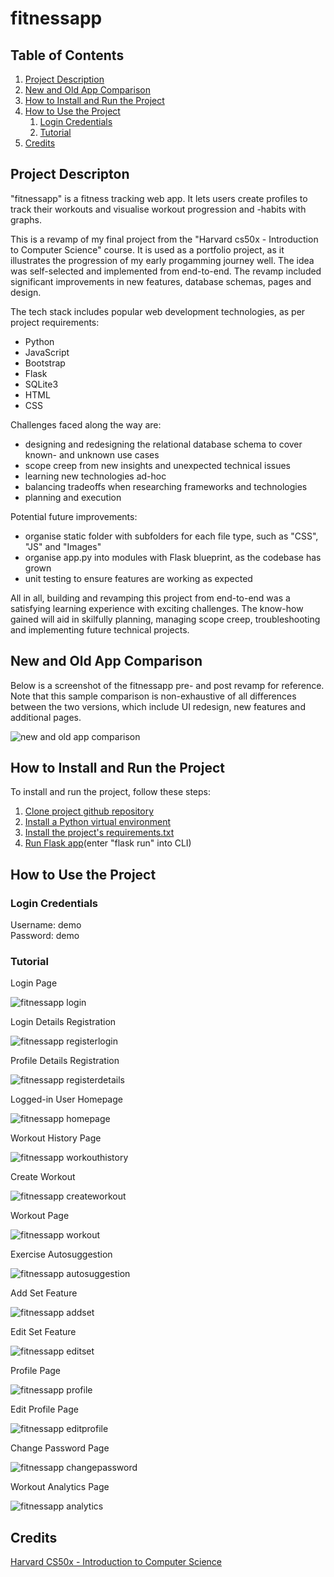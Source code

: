 # fitnessapp

## Table of Contents
1. [Project Description](#project-description)
2. [New and Old App Comparison](#new-and-old-app-comparison)
3. [How to Install and Run the Project](#how-to-install-and-run-the-project)
4. [How to Use the Project](#how-to-use-the-project)
    1. [Login Credentials](#login-credentials)
    2. [Tutorial](#tutorial)
5. [Credits](#credits)

## Project Descripton
"fitnessapp" is a fitness tracking web app. It lets users create profiles to track their workouts and visualise workout progression and -habits with graphs. 

This is a revamp of my final project from the "Harvard cs50x - Introduction to Computer Science" course. It is used as a portfolio project, as it illustrates the progression of my early progamming journey well. The idea was self-selected and implemented from end-to-end. The revamp included significant improvements in new features, database schemas, pages and design.

The tech stack includes popular web development technologies, as per project requirements:
- Python
- JavaScript
- Bootstrap
- Flask
- SQLite3
- HTML
- CSS

Challenges faced along the way are:
- designing and redesigning the relational database schema to cover known- and unknown use cases
- scope creep from new insights and unexpected technical issues
- learning new technologies ad-hoc
- balancing tradeoffs when researching frameworks and technologies
- planning and execution 

Potential future improvements:
- organise static folder with subfolders for each file type, such as "CSS", "JS" and "Images"
- organise app.py into modules with Flask blueprint, as the codebase has grown
- unit testing to ensure features are working as expected

All in all, building and revamping this project from end-to-end was a satisfying learning experience with exciting challenges. The know-how gained will aid in skilfully planning, managing scope creep, troubleshooting and implementing future technical projects.

## New and Old App Comparison
Below is a screenshot of the fitnessapp pre- and post revamp for reference.
Note that this sample comparison is non-exhaustive of all differences between the two versions,
which include UI redesign, new features and additional pages.

![new and old app comparison](https://imgur.com/zT1UDIX.png)

## How to Install and Run the Project
To install and run the project, follow these steps:
1. [Clone project github repository](https://docs.github.com/en/repositories/creating-and-managing-repositories/cloning-a-repository)
2. [Install a Python virtual environment](https://docs.python.org/3/tutorial/venv.html)
3. [Install the project's requirements.txt](https://www.freecodecamp.org/news/python-requirementstxt-explained/)
4. [Run Flask app](https://flask.palletsprojects.com/en/3.0.x/quickstart/)(enter "flask run" into CLI)

## How to Use the Project
### Login Credentials
Username: demo\
Password: demo

### Tutorial

Login Page

![fitnessapp login](https://i.imgur.com/7sLOoNo.png)

Login Details Registration

![fitnessapp registerlogin](https://imgur.com/w2DHIcf.png)

Profile Details Registration

![fitnessapp registerdetails](https://i.imgur.com/O2P5OPk.png)

Logged-in User Homepage

![fitnessapp homepage](https://i.imgur.com/OvkXtj6.png)

Workout History Page

![fitnessapp workouthistory](https://i.imgur.com/A6t3MLR.png)

Create Workout

![fitnessapp createworkout](https://i.imgur.com/5dcKb9X.png)

Workout Page

![fitnessapp workout](https://i.imgur.com/W4jMJ9p.png)

Exercise Autosuggestion

![fitnessapp autosuggestion](https://i.imgur.com/a09TUcY.png)

Add Set Feature

![fitnessapp addset](https://imgur.com/en5K5mN.png)

Edit Set Feature

![fitnessapp editset](https://imgur.com/Q5L8pr2.png)

Profile Page

![fitnessapp profile](https://i.imgur.com/xuzbUhB.png)

Edit Profile Page

![fitnessapp editprofile](https://i.imgur.com/zX2l5o5.png)

Change Password Page

![fitnessapp changepassword](https://i.imgur.com/1U6Emo0.png)

Workout Analytics Page

![fitnessapp analytics](https://i.imgur.com/Ow6gJJ5.png)



## Credits
[Harvard CS50x - Introduction to Computer Science](https://cs50.harvard.edu/x/2024/)

